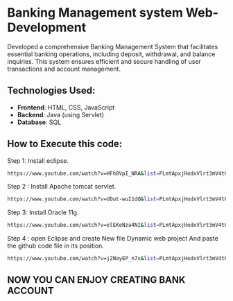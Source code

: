 # Banking Management system Web-Development
Developed a comprehensive Banking Management System that facilitates essential banking operations, including deposit, withdrawal, and balance inquiries. This system ensures efficient and secure handling of user transactions and account management.


## Technologies Used:

- **Frontend**: HTML, CSS, JavaScript
- **Backend**: Java (using Servlet)
- **Database**: SQL
## How to Execute this code:<br>
Step 1: Install eclipse.<br>
```bash
https://www.youtube.com/watch?v=HFh8VpI_NRA&list=PLmtApxjHodxVlrt3mV4tHocOFRSD5nCqq
```
Step 2 : Install Apache tomcat servlet.<br>
```bash
https://www.youtube.com/watch?v=UDut-wuI1dQ&list=PLmtApxjHodxVlrt3mV4tHocOFRSD5nCqq&index=3
```
Step 3: Install Oracle 11g.<br>
```bash
https://www.youtube.com/watch?v=elEKeNza4NI&list=PLmtApxjHodxVlrt3mV4tHocOFRSD5nCqq&index=4
```
Step 4 : open Eclipse and create New file Dynamic web project And paste the github code file in its position.<br>
```bash
https://www.youtube.com/watch?v=j2NayEP_n7s&list=PLmtApxjHodxVlrt3mV4tHocOFRSD5nCqq&index=5
```




## **NOW  YOU CAN ENJOY CREATING BANK ACCOUNT**
